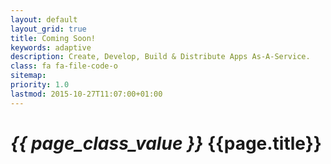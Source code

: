 ```yaml
---
layout: default
layout_grid: true
title: Coming Soon!
keywords: adaptive
description: Create, Develop, Build & Distribute Apps As-A-Service. 
class: fa fa-file-code-o
sitemap:
priority: 1.0
lastmod: 2015-10-27T11:07:00+01:00
---
```


<h1><i class="{{ page.class }}" style="width: 55px;">{{ page_class_value }}</i> {{page.title}}</h1>